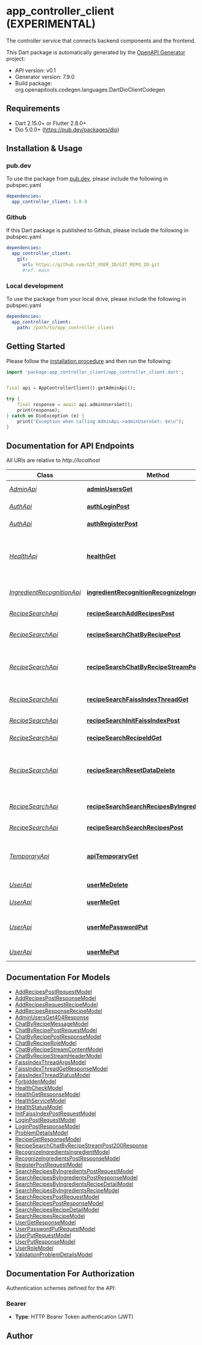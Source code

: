 # app_controller_client (EXPERIMENTAL)
The controller service that connects backend components and the frontend.

This Dart package is automatically generated by the [OpenAPI Generator](https://openapi-generator.tech) project:

- API version: v0.1
- Generator version: 7.9.0
- Build package: org.openapitools.codegen.languages.DartDioClientCodegen

## Requirements

* Dart 2.15.0+ or Flutter 2.8.0+
* Dio 5.0.0+ (https://pub.dev/packages/dio)

## Installation & Usage

### pub.dev
To use the package from [pub.dev](https://pub.dev), please include the following in pubspec.yaml
```yaml
dependencies:
  app_controller_client: 1.0.0
```

### Github
If this Dart package is published to Github, please include the following in pubspec.yaml
```yaml
dependencies:
  app_controller_client:
    git:
      url: https://github.com/GIT_USER_ID/GIT_REPO_ID.git
      #ref: main
```

### Local development
To use the package from your local drive, please include the following in pubspec.yaml
```yaml
dependencies:
  app_controller_client:
    path: /path/to/app_controller_client
```

## Getting Started

Please follow the [installation procedure](#installation--usage) and then run the following:

```dart
import 'package:app_controller_client/app_controller_client.dart';


final api = AppControllerClient().getAdminApi();

try {
    final response = await api.adminUsersGet();
    print(response);
} catch on DioException (e) {
    print("Exception when calling AdminApi->adminUsersGet: $e\n");
}

```

## Documentation for API Endpoints

All URIs are relative to *http://localhost*

Class | Method | HTTP request | Description
------------ | ------------- | ------------- | -------------
[*AdminApi*](doc/AdminApi.md) | [**adminUsersGet**](doc/AdminApi.md#adminusersget) | **GET** /Admin/Users | Gets a list of all users.
[*AuthApi*](doc/AuthApi.md) | [**authLoginPost**](doc/AuthApi.md#authloginpost) | **POST** /Auth/Login | Logs in a user.
[*AuthApi*](doc/AuthApi.md) | [**authRegisterPost**](doc/AuthApi.md#authregisterpost) | **POST** /Auth/Register | Registers a new user.
[*HealthApi*](doc/HealthApi.md) | [**healthGet**](doc/HealthApi.md#healthget) | **GET** /Health | Checks the health of App Controller and its components.
[*IngredientRecognitionApi*](doc/IngredientRecognitionApi.md) | [**ingredientRecognitionRecognizeIngredientsPost**](doc/IngredientRecognitionApi.md#ingredientrecognitionrecognizeingredientspost) | **POST** /IngredientRecognition/RecognizeIngredients | Recognize ingredients from image.
[*RecipeSearchApi*](doc/RecipeSearchApi.md) | [**recipeSearchAddRecipesPost**](doc/RecipeSearchApi.md#recipesearchaddrecipespost) | **POST** /RecipeSearch/AddRecipes | Add a list of recipes.
[*RecipeSearchApi*](doc/RecipeSearchApi.md) | [**recipeSearchChatByRecipePost**](doc/RecipeSearchApi.md#recipesearchchatbyrecipepost) | **POST** /RecipeSearch/ChatByRecipe | Chat about a specific recipe.
[*RecipeSearchApi*](doc/RecipeSearchApi.md) | [**recipeSearchChatByRecipeStreamPost**](doc/RecipeSearchApi.md#recipesearchchatbyrecipestreampost) | **POST** /RecipeSearch/ChatByRecipe/Stream | Chat about a specific recipe with streaming response.
[*RecipeSearchApi*](doc/RecipeSearchApi.md) | [**recipeSearchFaissIndexThreadGet**](doc/RecipeSearchApi.md#recipesearchfaissindexthreadget) | **GET** /RecipeSearch/FaissIndexThread | Get Faiss index thread status.
[*RecipeSearchApi*](doc/RecipeSearchApi.md) | [**recipeSearchInitFaissIndexPost**](doc/RecipeSearchApi.md#recipesearchinitfaissindexpost) | **POST** /RecipeSearch/InitFaissIndex | Initialize Faiss index.
[*RecipeSearchApi*](doc/RecipeSearchApi.md) | [**recipeSearchRecipeIdGet**](doc/RecipeSearchApi.md#recipesearchrecipeidget) | **GET** /RecipeSearch/Recipe/{id} | Get recipe by ID.
[*RecipeSearchApi*](doc/RecipeSearchApi.md) | [**recipeSearchResetDataDelete**](doc/RecipeSearchApi.md#recipesearchresetdatadelete) | **DELETE** /RecipeSearch/ResetData | Reset all data in the recipe search service, use with caution.
[*RecipeSearchApi*](doc/RecipeSearchApi.md) | [**recipeSearchSearchRecipesByIngredientsPost**](doc/RecipeSearchApi.md#recipesearchsearchrecipesbyingredientspost) | **POST** /RecipeSearch/SearchRecipesByIngredients | Search recipes by ingredients.
[*RecipeSearchApi*](doc/RecipeSearchApi.md) | [**recipeSearchSearchRecipesPost**](doc/RecipeSearchApi.md#recipesearchsearchrecipespost) | **POST** /RecipeSearch/SearchRecipes | Search for recipes.
[*TemporaryApi*](doc/TemporaryApi.md) | [**apiTemporaryGet**](doc/TemporaryApi.md#apitemporaryget) | **GET** /Api/Temporary | Get method for temporary testing purposes.
[*UserApi*](doc/UserApi.md) | [**userMeDelete**](doc/UserApi.md#usermedelete) | **DELETE** /User/Me | Deletes the current user.
[*UserApi*](doc/UserApi.md) | [**userMeGet**](doc/UserApi.md#usermeget) | **GET** /User/Me | Gets the current user.
[*UserApi*](doc/UserApi.md) | [**userMePasswordPut**](doc/UserApi.md#usermepasswordput) | **PUT** /User/Me/Password | Updates the current user&#39;s password.
[*UserApi*](doc/UserApi.md) | [**userMePut**](doc/UserApi.md#usermeput) | **PUT** /User/Me | Updates the current user.


## Documentation For Models

 - [AddRecipesPostRequestModel](doc/AddRecipesPostRequestModel.md)
 - [AddRecipesPostResponseModel](doc/AddRecipesPostResponseModel.md)
 - [AddRecipesRequestRecipeModel](doc/AddRecipesRequestRecipeModel.md)
 - [AddRecipesResponseRecipeModel](doc/AddRecipesResponseRecipeModel.md)
 - [AdminUsersGet404Response](doc/AdminUsersGet404Response.md)
 - [ChatByRecipeMessageModel](doc/ChatByRecipeMessageModel.md)
 - [ChatByRecipePostRequestModel](doc/ChatByRecipePostRequestModel.md)
 - [ChatByRecipePostResponseModel](doc/ChatByRecipePostResponseModel.md)
 - [ChatByRecipeRoleModel](doc/ChatByRecipeRoleModel.md)
 - [ChatByRecipeStreamContentModel](doc/ChatByRecipeStreamContentModel.md)
 - [ChatByRecipeStreamHeaderModel](doc/ChatByRecipeStreamHeaderModel.md)
 - [FaissIndexThreadArgsModel](doc/FaissIndexThreadArgsModel.md)
 - [FaissIndexThreadGetResponseModel](doc/FaissIndexThreadGetResponseModel.md)
 - [FaissIndexThreadStatusModel](doc/FaissIndexThreadStatusModel.md)
 - [ForbiddenModel](doc/ForbiddenModel.md)
 - [HealthCheckModel](doc/HealthCheckModel.md)
 - [HealthGetResponseModel](doc/HealthGetResponseModel.md)
 - [HealthServiceModel](doc/HealthServiceModel.md)
 - [HealthStatusModel](doc/HealthStatusModel.md)
 - [InitFaissIndexPostRequestModel](doc/InitFaissIndexPostRequestModel.md)
 - [LoginPostRequestModel](doc/LoginPostRequestModel.md)
 - [LoginPostResponseModel](doc/LoginPostResponseModel.md)
 - [ProblemDetailsModel](doc/ProblemDetailsModel.md)
 - [RecipeGetResponseModel](doc/RecipeGetResponseModel.md)
 - [RecipeSearchChatByRecipeStreamPost200Response](doc/RecipeSearchChatByRecipeStreamPost200Response.md)
 - [RecognizeIngredientsIngredientModel](doc/RecognizeIngredientsIngredientModel.md)
 - [RecognizeIngredientsPostResponseModel](doc/RecognizeIngredientsPostResponseModel.md)
 - [RegisterPostRequestModel](doc/RegisterPostRequestModel.md)
 - [SearchRecipesByIngredientsPostRequestModel](doc/SearchRecipesByIngredientsPostRequestModel.md)
 - [SearchRecipesByIngredientsPostResponseModel](doc/SearchRecipesByIngredientsPostResponseModel.md)
 - [SearchRecipesByIngredientsRecipeDetailModel](doc/SearchRecipesByIngredientsRecipeDetailModel.md)
 - [SearchRecipesByIngredientsRecipeModel](doc/SearchRecipesByIngredientsRecipeModel.md)
 - [SearchRecipesPostRequestModel](doc/SearchRecipesPostRequestModel.md)
 - [SearchRecipesPostResponseModel](doc/SearchRecipesPostResponseModel.md)
 - [SearchRecipesRecipeDetailModel](doc/SearchRecipesRecipeDetailModel.md)
 - [SearchRecipesRecipeModel](doc/SearchRecipesRecipeModel.md)
 - [UserGetResponseModel](doc/UserGetResponseModel.md)
 - [UserPasswordPutRequestModel](doc/UserPasswordPutRequestModel.md)
 - [UserPutRequestModel](doc/UserPutRequestModel.md)
 - [UserPutResponseModel](doc/UserPutResponseModel.md)
 - [UserRoleModel](doc/UserRoleModel.md)
 - [ValidationProblemDetailsModel](doc/ValidationProblemDetailsModel.md)


## Documentation For Authorization


Authentication schemes defined for the API:
### Bearer

- **Type**: HTTP Bearer Token authentication (JWT)


## Author



